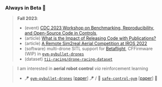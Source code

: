 ### Always in Beta 🧪

> **Fall 2023**:
> - (event) [CDC 2023 Workshop on Benchmarking, Reproducibility, and Open-Source Code in Controls](https://www.dynsyslab.org/cdc-2023-workshop-on-benchmarking-reproducibility-and-open-source-code-in-controls/),
> - (article) [What is the Impact of Releasing Code with Publications?](https://arxiv.org/abs/2308.10008v1)
> - (article) [A Remote Sim2real Aerial Competition at IROS 2022](https://arxiv.org/abs/2308.16743)
> - (software) multi-drone SITL support for [Betaflight](https://github.com/utiasDSL/gym-pybullet-drones/blob/main/gym_pybullet_drones/examples/beta.py), CFFirmware (WIP) in [`gym-pybullet-drones`](https://github.com/utiasDSL/gym-pybullet-drones)
> - (dataset) [`tii-racing/drone-racing-dataset`](https://github.com/tii-racing/drone-racing-dataset)

> I am interested in __aerial robot control__ _via_ reinforcement learning
> - 🪁 [`gym-pybullet-drones`](https://github.com/utiasDSL/gym-pybullet-drones) [[paper](https://arxiv.org/abs/2103.02142)] 🪁 / 🦺 [`safe-control-gym`](https://github.com/utiasDSL/safe-control-gym) [[paper](https://arxiv.org/abs/2109.06325)] 🦺

<!--
> I occasionally write simple/demystifying __tutorials__ about robotics and computer science
> - 🧑‍💻 [`leetcode-top100-liked-questions`](https://github.com/JacopoPan/leetcode-top100-liked-questions) 🧑‍💻 / 📚 [`a-minimalist-guide`](https://github.com/JacopoPan/a-minimalist-guide) 📚

**JacopoPan/JacopoPan** is a ✨ _special_ ✨ repository because its `README.md` (this file) appears on your GitHub profile.
> **Spring 2023**: read our ["Safe Learning in Robotics" review](https://arxiv.org/abs/2108.06266) and/or re-watch our [IROS 2022 sim2real competition](https://www.youtube.com/watch?v=-il6B1XeJkI)
-->
